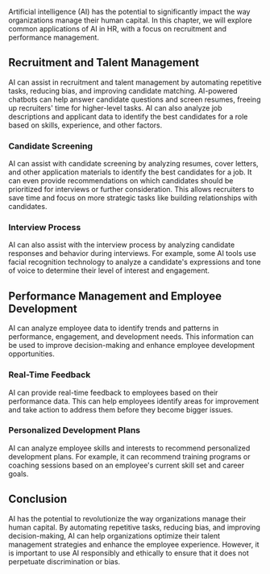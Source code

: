 
Artificial intelligence (AI) has the potential to significantly impact the way organizations manage their human capital. In this chapter, we will explore common applications of AI in HR, with a focus on recruitment and performance management.

Recruitment and Talent Management
---------------------------------

AI can assist in recruitment and talent management by automating repetitive tasks, reducing bias, and improving candidate matching. AI-powered chatbots can help answer candidate questions and screen resumes, freeing up recruiters' time for higher-level tasks. AI can also analyze job descriptions and applicant data to identify the best candidates for a role based on skills, experience, and other factors.

### Candidate Screening

AI can assist with candidate screening by analyzing resumes, cover letters, and other application materials to identify the best candidates for a job. It can even provide recommendations on which candidates should be prioritized for interviews or further consideration. This allows recruiters to save time and focus on more strategic tasks like building relationships with candidates.

### Interview Process

AI can also assist with the interview process by analyzing candidate responses and behavior during interviews. For example, some AI tools use facial recognition technology to analyze a candidate's expressions and tone of voice to determine their level of interest and engagement.

Performance Management and Employee Development
-----------------------------------------------

AI can analyze employee data to identify trends and patterns in performance, engagement, and development needs. This information can be used to improve decision-making and enhance employee development opportunities.

### Real-Time Feedback

AI can provide real-time feedback to employees based on their performance data. This can help employees identify areas for improvement and take action to address them before they become bigger issues.

### Personalized Development Plans

AI can analyze employee skills and interests to recommend personalized development plans. For example, it can recommend training programs or coaching sessions based on an employee's current skill set and career goals.

Conclusion
----------

AI has the potential to revolutionize the way organizations manage their human capital. By automating repetitive tasks, reducing bias, and improving decision-making, AI can help organizations optimize their talent management strategies and enhance the employee experience. However, it is important to use AI responsibly and ethically to ensure that it does not perpetuate discrimination or bias.
